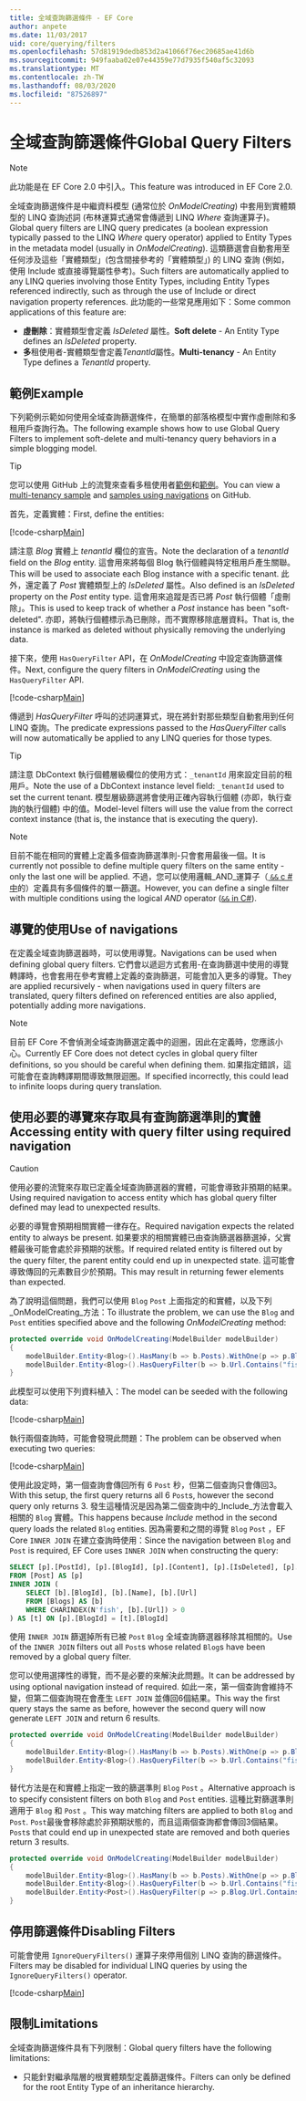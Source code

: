 ```yaml
---
title: 全域查詢篩選條件 - EF Core
author: anpete
ms.date: 11/03/2017
uid: core/querying/filters
ms.openlocfilehash: 57d81919dedb853d2a41066f76ec20685ae41d6b
ms.sourcegitcommit: 949faaba02e07e44359e77d7935f540af5c32093
ms.translationtype: MT
ms.contentlocale: zh-TW
ms.lasthandoff: 08/03/2020
ms.locfileid: "87526897"
---
```

# <a name="global-query-filters"></a><span data-ttu-id="4c38f-102">全域查詢篩選條件</span><span class="sxs-lookup"><span data-stu-id="4c38f-102">Global Query Filters</span></span>

> [!NOTE]
> <span data-ttu-id="4c38f-103">此功能是在 EF Core 2.0 中引入。</span><span class="sxs-lookup"><span data-stu-id="4c38f-103">This feature was introduced in EF Core 2.0.</span></span>

<span data-ttu-id="4c38f-104">全域查詢篩選條件是中繼資料模型 (通常位於 *OnModelCreating*) 中套用到實體類型的 LINQ 查詢述詞 (布林運算式通常會傳遞到 LINQ *Where* 查詢運算子)。</span><span class="sxs-lookup"><span data-stu-id="4c38f-104">Global query filters are LINQ query predicates (a boolean expression typically passed to the LINQ *Where* query operator) applied to Entity Types in the metadata model (usually in *OnModelCreating*).</span></span> <span data-ttu-id="4c38f-105">這類篩選會自動套用至任何涉及這些「實體類型」(包含間接參考的「實體類型」) 的 LINQ 查詢 (例如，使用 Include 或直接導覽屬性參考)。</span><span class="sxs-lookup"><span data-stu-id="4c38f-105">Such filters are automatically applied to any LINQ queries involving those Entity Types, including Entity Types referenced indirectly, such as through the use of Include or direct navigation property references.</span></span> <span data-ttu-id="4c38f-106">此功能的一些常見應用如下：</span><span class="sxs-lookup"><span data-stu-id="4c38f-106">Some common applications of this feature are:</span></span>

* <span data-ttu-id="4c38f-107">**虛刪除**：實體類型會定義 *IsDeleted* 屬性。</span><span class="sxs-lookup"><span data-stu-id="4c38f-107">**Soft delete** - An Entity Type defines an *IsDeleted* property.</span></span>
* <span data-ttu-id="4c38f-108">**多**租使用者-實體類型會定義*TenantId*屬性。</span><span class="sxs-lookup"><span data-stu-id="4c38f-108">**Multi-tenancy** - An Entity Type defines a *TenantId* property.</span></span>

## <a name="example"></a><span data-ttu-id="4c38f-109">範例</span><span class="sxs-lookup"><span data-stu-id="4c38f-109">Example</span></span>

<span data-ttu-id="4c38f-110">下列範例示範如何使用全域查詢篩選條件，在簡單的部落格模型中實作虛刪除和多租用戶查詢行為。</span><span class="sxs-lookup"><span data-stu-id="4c38f-110">The following example shows how to use Global Query Filters to implement soft-delete and multi-tenancy query behaviors in a simple blogging model.</span></span>

> [!TIP]
> <span data-ttu-id="4c38f-111">您可以使用 GitHub 上的流覽來查看多租使用者[範例](https://github.com/dotnet/EntityFramework.Docs/tree/master/samples/core/QueryFilters)和[範例](https://github.com/dotnet/EntityFramework.Docs/tree/master/samples/core/QueryFiltersNavigations)。</span><span class="sxs-lookup"><span data-stu-id="4c38f-111">You can view a [multi-tenancy sample](https://github.com/dotnet/EntityFramework.Docs/tree/master/samples/core/QueryFilters) and [samples using navigations](https://github.com/dotnet/EntityFramework.Docs/tree/master/samples/core/QueryFiltersNavigations) on GitHub.</span></span> 

<span data-ttu-id="4c38f-112">首先，定義實體：</span><span class="sxs-lookup"><span data-stu-id="4c38f-112">First, define the entities:</span></span>

[!code-csharp[Main](../../../samples/core/QueryFilters/Program.cs#Entities)]

<span data-ttu-id="4c38f-113">請注意 _Blog_ 實體上 _tenantId_ 欄位的宣告。</span><span class="sxs-lookup"><span data-stu-id="4c38f-113">Note the declaration of a _tenantId_ field on the _Blog_ entity.</span></span> <span data-ttu-id="4c38f-114">這會用來將每個 Blog 執行個體與特定租用戶產生關聯。</span><span class="sxs-lookup"><span data-stu-id="4c38f-114">This will be used to associate each Blog instance with a specific tenant.</span></span> <span data-ttu-id="4c38f-115">此外，還定義了 _Post_ 實體類型上的 _IsDeleted_ 屬性。</span><span class="sxs-lookup"><span data-stu-id="4c38f-115">Also defined is an _IsDeleted_ property on the _Post_ entity type.</span></span> <span data-ttu-id="4c38f-116">這會用來追蹤是否已將 _Post_ 執行個體「虛刪除」。</span><span class="sxs-lookup"><span data-stu-id="4c38f-116">This is used to keep track of whether a _Post_ instance has been "soft-deleted".</span></span> <span data-ttu-id="4c38f-117">亦即，將執行個體標示為已刪除，而不實際移除底層資料。</span><span class="sxs-lookup"><span data-stu-id="4c38f-117">That is, the instance is marked as deleted without physically removing the underlying data.</span></span>

<span data-ttu-id="4c38f-118">接下來，使用 `HasQueryFilter` API，在 _OnModelCreating_ 中設定查詢篩選條件。</span><span class="sxs-lookup"><span data-stu-id="4c38f-118">Next, configure the query filters in _OnModelCreating_ using the `HasQueryFilter` API.</span></span>

[!code-csharp[Main](../../../samples/core/QueryFilters/Program.cs#Configuration)]

<span data-ttu-id="4c38f-119">傳遞到 _HasQueryFilter_ 呼叫的述詞運算式，現在將針對那些類型自動套用到任何 LINQ 查詢。</span><span class="sxs-lookup"><span data-stu-id="4c38f-119">The predicate expressions passed to the _HasQueryFilter_ calls will now automatically be applied to any LINQ queries for those types.</span></span>

> [!TIP]
> <span data-ttu-id="4c38f-120">請注意 DbContext 執行個體層級欄位的使用方式：`_tenantId` 用來設定目前的租用戶。</span><span class="sxs-lookup"><span data-stu-id="4c38f-120">Note the use of a DbContext instance level field: `_tenantId` used to set the current tenant.</span></span> <span data-ttu-id="4c38f-121">模型層級篩選將會使用正確內容執行個體 (亦即，執行查詢的執行個體) 中的值。</span><span class="sxs-lookup"><span data-stu-id="4c38f-121">Model-level filters will use the value from the correct context instance (that is, the instance that is executing the query).</span></span>

> [!NOTE]
> <span data-ttu-id="4c38f-122">目前不能在相同的實體上定義多個查詢篩選準則-只會套用最後一個。</span><span class="sxs-lookup"><span data-stu-id="4c38f-122">It is currently not possible to define multiple query filters on the same entity - only the last one will be applied.</span></span> <span data-ttu-id="4c38f-123">不過，您可以使用邏輯_AND_運算子（[ `&&` c # 中](/dotnet/csharp/language-reference/operators/boolean-logical-operators#conditional-logical-and-operator-)的）定義具有多個條件的單一篩選。</span><span class="sxs-lookup"><span data-stu-id="4c38f-123">However, you can define a single filter with multiple conditions using the logical _AND_ operator ([`&&` in C#](/dotnet/csharp/language-reference/operators/boolean-logical-operators#conditional-logical-and-operator-)).</span></span>

## <a name="use-of-navigations"></a><span data-ttu-id="4c38f-124">導覽的使用</span><span class="sxs-lookup"><span data-stu-id="4c38f-124">Use of navigations</span></span>

<span data-ttu-id="4c38f-125">在定義全域查詢篩選器時，可以使用導覽。</span><span class="sxs-lookup"><span data-stu-id="4c38f-125">Navigations can be used when defining global query filters.</span></span> <span data-ttu-id="4c38f-126">它們會以遞迴方式套用-在查詢篩選中使用的導覽轉譯時，也會套用在參考實體上定義的查詢篩選，可能會加入更多的導覽。</span><span class="sxs-lookup"><span data-stu-id="4c38f-126">They are applied recursively - when navigations used in query filters are translated, query filters defined on referenced entities are also applied, potentially adding more navigations.</span></span>

> [!NOTE]
> <span data-ttu-id="4c38f-127">目前 EF Core 不會偵測全域查詢篩選定義中的迴圈，因此在定義時，您應該小心。</span><span class="sxs-lookup"><span data-stu-id="4c38f-127">Currently EF Core does not detect cycles in global query filter definitions, so you should be careful when defining them.</span></span> <span data-ttu-id="4c38f-128">如果指定錯誤，這可能會在查詢轉譯期間導致無限迴圈。</span><span class="sxs-lookup"><span data-stu-id="4c38f-128">If specified incorrectly, this could lead to infinite loops during query translation.</span></span>

## <a name="accessing-entity-with-query-filter-using-required-navigation"></a><span data-ttu-id="4c38f-129">使用必要的導覽來存取具有查詢篩選準則的實體</span><span class="sxs-lookup"><span data-stu-id="4c38f-129">Accessing entity with query filter using required navigation</span></span>

> [!CAUTION]
> <span data-ttu-id="4c38f-130">使用必要的流覽來存取已定義全域查詢篩選器的實體，可能會導致非預期的結果。</span><span class="sxs-lookup"><span data-stu-id="4c38f-130">Using required navigation to access entity which has global query filter defined may lead to unexpected results.</span></span> 

<span data-ttu-id="4c38f-131">必要的導覽會預期相關實體一律存在。</span><span class="sxs-lookup"><span data-stu-id="4c38f-131">Required navigation expects the related entity to always be present.</span></span> <span data-ttu-id="4c38f-132">如果要求的相關實體已由查詢篩選器篩選掉，父實體最後可能會處於非預期的狀態。</span><span class="sxs-lookup"><span data-stu-id="4c38f-132">If required related entity is filtered out by the query filter, the parent entity could end up in unexpected state.</span></span> <span data-ttu-id="4c38f-133">這可能會導致傳回的元素數目少於預期。</span><span class="sxs-lookup"><span data-stu-id="4c38f-133">This may result in returning fewer elements than expected.</span></span> 

<span data-ttu-id="4c38f-134">為了說明這個問題，我們可以使用 `Blog` `Post` 上面指定的和實體，以及下列_OnModelCreating_方法：</span><span class="sxs-lookup"><span data-stu-id="4c38f-134">To illustrate the problem, we can use the `Blog` and `Post` entities specified above and the following _OnModelCreating_ method:</span></span>

```csharp
protected override void OnModelCreating(ModelBuilder modelBuilder)
{
    modelBuilder.Entity<Blog>().HasMany(b => b.Posts).WithOne(p => p.Blog).IsRequired();
    modelBuilder.Entity<Blog>().HasQueryFilter(b => b.Url.Contains("fish"));
}
```

<span data-ttu-id="4c38f-135">此模型可以使用下列資料植入：</span><span class="sxs-lookup"><span data-stu-id="4c38f-135">The model can be seeded with the following data:</span></span>

[!code-csharp[Main](../../../samples/core/QueryFiltersNavigations/Program.cs#SeedData)]

<span data-ttu-id="4c38f-136">執行兩個查詢時，可能會發現此問題：</span><span class="sxs-lookup"><span data-stu-id="4c38f-136">The problem can be observed when executing two queries:</span></span>

[!code-csharp[Main](../../../samples/core/QueryFiltersNavigations/Program.cs#Queries)]

<span data-ttu-id="4c38f-137">使用此設定時，第一個查詢會傳回所有 6 `Post` 秒，但第二個查詢只會傳回3。</span><span class="sxs-lookup"><span data-stu-id="4c38f-137">With this setup, the first query returns all 6 `Post`s, however the second query only returns 3.</span></span> <span data-ttu-id="4c38f-138">發生這種情況是因為第二個查詢中的_Include_方法會載入相關的 `Blog` 實體。</span><span class="sxs-lookup"><span data-stu-id="4c38f-138">This happens because _Include_ method in the second query loads the related `Blog` entities.</span></span> <span data-ttu-id="4c38f-139">因為需要和之間的導覽 `Blog` `Post` ，EF Core `INNER JOIN` 在建立查詢時使用：</span><span class="sxs-lookup"><span data-stu-id="4c38f-139">Since the navigation between `Blog` and `Post` is required, EF Core uses `INNER JOIN` when constructing the query:</span></span>

```SQL
SELECT [p].[PostId], [p].[BlogId], [p].[Content], [p].[IsDeleted], [p].[Title], [t].[BlogId], [t].[Name], [t].[Url]
FROM [Post] AS [p]
INNER JOIN (
    SELECT [b].[BlogId], [b].[Name], [b].[Url]
    FROM [Blogs] AS [b]
    WHERE CHARINDEX(N'fish', [b].[Url]) > 0
) AS [t] ON [p].[BlogId] = [t].[BlogId]
```

<span data-ttu-id="4c38f-140">使用 `INNER JOIN` 篩選掉所有已被 `Post` `Blog` 全域查詢篩選器移除其相關的。</span><span class="sxs-lookup"><span data-stu-id="4c38f-140">Use of the `INNER JOIN` filters out all `Post`s whose related `Blog`s have been removed by a global query filter.</span></span> 

<span data-ttu-id="4c38f-141">您可以使用選擇性的導覽，而不是必要的來解決此問題。</span><span class="sxs-lookup"><span data-stu-id="4c38f-141">It can be addressed by using optional navigation instead of required.</span></span> <span data-ttu-id="4c38f-142">如此一來，第一個查詢會維持不變，但第二個查詢現在會產生 `LEFT JOIN` 並傳回6個結果。</span><span class="sxs-lookup"><span data-stu-id="4c38f-142">This way the first query stays the same as before, however the second query will now generate `LEFT JOIN` and return 6 results.</span></span>

```csharp
protected override void OnModelCreating(ModelBuilder modelBuilder)
{
    modelBuilder.Entity<Blog>().HasMany(b => b.Posts).WithOne(p => p.Blog).IsRequired(false);
    modelBuilder.Entity<Blog>().HasQueryFilter(b => b.Url.Contains("fish"));
}
```

<span data-ttu-id="4c38f-143">替代方法是在和實體上指定一致的篩選準則 `Blog` `Post` 。</span><span class="sxs-lookup"><span data-stu-id="4c38f-143">Alternative approach is to specify consistent filters on both `Blog` and `Post` entities.</span></span>
<span data-ttu-id="4c38f-144">這種比對篩選準則適用于 `Blog` 和 `Post` 。</span><span class="sxs-lookup"><span data-stu-id="4c38f-144">This way matching filters are applied to both `Blog` and `Post`.</span></span> <span data-ttu-id="4c38f-145">`Post`最後會移除處於非預期狀態的，而且這兩個查詢都會傳回3個結果。</span><span class="sxs-lookup"><span data-stu-id="4c38f-145">`Post`s that could end up in unexpected state are removed and both queries return 3 results.</span></span> 

```csharp
protected override void OnModelCreating(ModelBuilder modelBuilder)
{
    modelBuilder.Entity<Blog>().HasMany(b => b.Posts).WithOne(p => p.Blog).IsRequired();
    modelBuilder.Entity<Blog>().HasQueryFilter(b => b.Url.Contains("fish"));
    modelBuilder.Entity<Post>().HasQueryFilter(p => p.Blog.Url.Contains("fish"));
}
```

## <a name="disabling-filters"></a><span data-ttu-id="4c38f-146">停用篩選條件</span><span class="sxs-lookup"><span data-stu-id="4c38f-146">Disabling Filters</span></span>

<span data-ttu-id="4c38f-147">可能會使用 `IgnoreQueryFilters()` 運算子來停用個別 LINQ 查詢的篩選條件。</span><span class="sxs-lookup"><span data-stu-id="4c38f-147">Filters may be disabled for individual LINQ queries by using the `IgnoreQueryFilters()` operator.</span></span>

[!code-csharp[Main](../../../samples/core/QueryFilters/Program.cs#IgnoreFilters)]

## <a name="limitations"></a><span data-ttu-id="4c38f-148">限制</span><span class="sxs-lookup"><span data-stu-id="4c38f-148">Limitations</span></span>

<span data-ttu-id="4c38f-149">全域查詢篩選條件具有下列限制：</span><span class="sxs-lookup"><span data-stu-id="4c38f-149">Global query filters have the following limitations:</span></span>

* <span data-ttu-id="4c38f-150">只能針對繼承階層的根實體類型定義篩選條件。</span><span class="sxs-lookup"><span data-stu-id="4c38f-150">Filters can only be defined for the root Entity Type of an inheritance hierarchy.</span></span>
